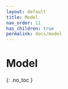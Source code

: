 ```yaml
---
layout: default
title: Model
nav_order: 11
has_children: true
permalink: docs/model
---
```


# Model
{: .no_toc }

